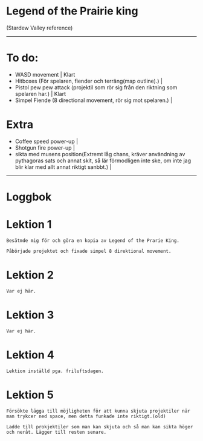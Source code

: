 # Legend of the Prairie king 
(Stardew Valley reference)
___

# To do:

* WASD movement | Klart
* Hitboxes (För spelaren, fiender och terräng(map outline).) |
* Pistol pew pew attack (projektil som rör sig från den riktning som spelaren har.) | Klart
* Simpel Fiende (8 directional movement, rör sig mot spelaren.) |

# Extra

* Coffee speed power-up |
* Shotgun fire power-up |
* sikta med musens position(Extremt låg chans, kräver användning av pythagoras sats och annat skit, så lär förmodligen inte ske, om inte jag blir klar med allt annat riktigt sanbbt.) |
___

# Loggbok

# Lektion 1
    Besätmde mig för och göra en kopia av Legend of the Prarie King.
    
    Påbörjade projektet och fixade simpel 8 direktional movement.

# Lektion 2
    Var ej här.

# Lektion 3
    Var ej här.

# Lektion 4
    Lektion inställd pga. friluftsdagen.

# Lektion 5
    Försökte lägga till möjligheten för att kunna skjuta projektiler när man trykcer ned space, men detta funkade inte riktigt.(old)
    
    Ladde till prokjektiler som man kan skjuta och så man kan sikta höger och neråt. Lägger till resten senare.